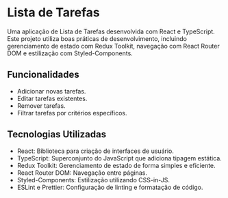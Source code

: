 <h1>Lista de Tarefas</h1>

Uma aplicação de Lista de Tarefas desenvolvida com React e TypeScript. Este projeto utiliza boas práticas de desenvolvimento, incluindo gerenciamento de estado com Redux Toolkit, navegação com React Router DOM e estilização com Styled-Components.

<h2>Funcionalidades</h2>
<ul>
  <li>Adicionar novas tarefas.</li>
  <li>Editar tarefas existentes.</li>
  <li>Remover tarefas.</li>
  <li>Filtrar tarefas por critérios específicos.</li>
</ul>

<h2>Tecnologias Utilizadas</h2>
<ul>
  <li>React: Biblioteca para criação de interfaces de usuário.</li>
  <li>TypeScript: Superconjunto do JavaScript que adiciona tipagem estática.</li>
  <li>Redux Toolkit: Gerenciamento de estado de forma simples e eficiente.</li>
  <li>React Router DOM: Navegação entre páginas.</li>
  <li>Styled-Components: Estilização utilizando CSS-in-JS.</li>
  <li>ESLint e Prettier: Configuração de linting e formatação de código.</li>
</ul>
